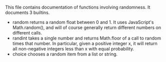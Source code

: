 This file contains documentation of functions involving randomness. It documents 3 builtins.

* random returns a random float between 0 and 1. It uses JavaScript's Math.random(), and will of course generally return different numbers on different calls.
* randint takes a single number and returns Math.floor of a call to random times that number. In particular, given a positive integer x, it will return all non-negative integers less than x with equal probability.
* choice chooses a random item from a list or string.